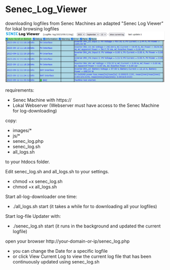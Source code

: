 # Senec_Log_Viewer
downloading logfiles from Senec Machines an adapted "Senec Log Viewer" for lokal browsing logfiles
![Screenshot](Logfile_Viewer.png)

requirements:
- Senec Machine with https://
- Lokal Webserver (Webserver must have access to the Senec Machine for log-downloading)

copy:
- images/*
- js/*
- senec_log.php
- senec_log.sh
- all_logs.sh

to your htdocs folder.

Edit senec_log.sh and all_logs.sh to your settings.
- chmod +x senec_log.sh
- chmod +x all_logs.sh

Start all-log-downloader one time:
- ./all_logs.sh start
(it takes a while for to downloading all your logfiles)

Start log-file Updater with:
- ./senec_log.sh start
(it runs in the background and updated the current logfile)

open your browser http://your-domain-or-ip/senec_log.php
- you can change the Date for a specific logfile
- or click View Current Log to view the current log file that has been continuously updated using senec_log.sh
